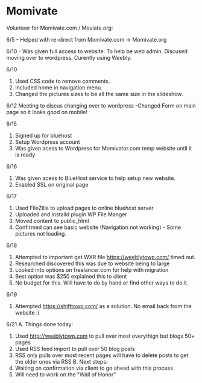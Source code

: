 # Momivate
Volunteer for Momivate.com / Moviate.org:

6/5 - Helped with re-direct from Momivate.com -> Momivate.org 

6/10 - Was given full access to website. To help be web admin.  Discused moving over to wordpress. Curently using Weebly.

6/10 
1. Used CSS code to remove comments. 
2. Included home in navigation menu.
3. Changed the pictures sizes to be all the same size in the slideshow.

6/12
Meeting to discus changing over to wordpress
-Changed Form on main page so it looks good on mobile!

6/15
1. Signed up for bluehost 
2. Setup Wordpress account
3. Was given acess to Wordpress for Momivator.com temp website until it is ready

6/16
1. Was given acess to BlueHost service to help setup new website.
2. Enabled SSL on original page

6/17
1. Used FileZilla to upload pages to online bluehost server
2. Uploaded and installd plugin WP File Manger
3. Moved content to public_html
4. Confirmed can see basic website (Navigation not working) - Some pictures not loading.

6/18
1. Attempted to important get WXR file https://weeblytowp.com/ timed out. 
2. Researched discovered this was due to website being to large
3. Looked into options on freelancer.com for help with migration
4. Best option was $250 explained this to client
5. No budget for this. Will have to do by hand or find other ways to do it.

6/19
1. Attempted https://shifttowp.com/ as a solution. No email back from the website :( 

6/21
   A. Things done today:
1. Used http://weeblytowp.com to pull over most overythign but blogs 50+ pages
2. Used RSS feed import to pull over 50 blog posts
3. RSS only pulls over most recent pages will have to delete posts to get the older ones via RSS
   B. Next steps:
1. Waiting on confirmation via client to go ahead with this process
2. Will need to work on the "Wall of Honor"
